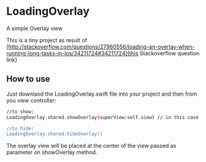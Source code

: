 # LoadingOverlay
A simple Overlay view

This is a tiny project as result of [http://stackoverflow.com/questions/27960556/loading-an-overlay-when-running-long-tasks-in-ios/34211724#34211724](this Stackoverflow question link)

## How to use

Just downlaod the LoadingOverlay.swift file into your project and then from you view controller:
``` bash
//to show: 
LoadingOverlay.shared.showOverlay(superView:self.view) // in this case, self.view is the controller's view

//to hide: 
LoadingOverlay.shared.hideOverlay()
```

The overlay view will be placed at the center of the view passed as parameter on showOverlay method.
